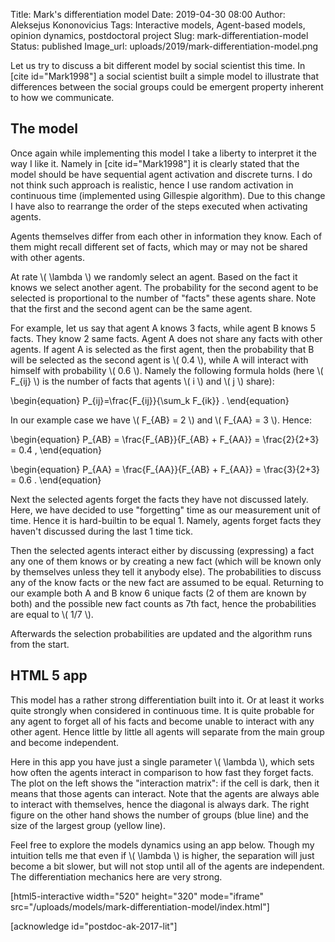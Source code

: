 Title: Mark's differentiation model
Date: 2019-04-30 08:00
Author: Aleksejus Kononovicius
Tags: Interactive models, Agent-based models, opinion dynamics, postdoctoral project
Slug: mark-differentiation-model
Status: published
Image_url: uploads/2019/mark-differentiation-model.png

Let us try to discuss a bit different model by social scientist this time. In
[cite id="Mark1998"] a social scientist built a simple model to illustrate
that differences between the social groups could be emergent property inherent
to how we communicate.<!--more-->

## The model

Once again while implementing this model I take a liberty to interpret it the
way I like it. Namely in [cite id="Mark1998"] it is clearly stated that the
model should be have sequential agent activation and discrete turns. I do not
think such approach is realistic, hence I use random activation in continuous
time (implemented using Gillespie algorithm). Due to this change I have also to
rearrange the order of the steps executed when activating agents.

Agents themselves differ from each other in information they know. Each of them
might recall different set of facts, which may or may not be shared with other
agents.

At rate \\\( \lambda \\\) we randomly select an agent. Based on the fact it
knows we select another agent. The probability for the second agent to be
selected is proportional to the number of "facts" these agents share. Note that
the first and the second agent can be the same agent.

For example, let us say that agent A knows 3 facts, while agent B knows 5 facts.
They know 2 same facts. Agent A does not share any facts with other agents. If
agent A is selected as the first agent, then the probability that B will be
selected as the second agent is \\\( 0.4 \\\), while A will interact with
himself with probability \\\( 0.6 \\\). Namely the following formula holds (here
\\\( F\_{ij} \\\) is the number of facts that agents \\\( i \\\) and
\\\( j \\\) share):

\begin{equation}
P\_{ij}=\frac{F\_{ij}}{\sum\_k F\_{ik}} .
\end{equation}

In our example case we have \\\( F\_{AB} = 2 \\\) and \\\( F\_{AA} = 3 \\\).
Hence:

\begin{equation}
P\_{AB} = \frac{F\_{AB}}{F\_{AB} + F\_{AA}} = \frac{2}{2+3} = 0.4 ,
\end{equation}

\begin{equation}
P\_{AA} = \frac{F\_{AA}}{F\_{AB} + F\_{AA}} = \frac{3}{2+3} = 0.6 .
\end{equation}

Next the selected agents forget the facts they have not discussed lately. Here,
we have decided to use "forgetting" time as our measurement unit of time. Hence
it is hard-builtin to be equal 1. Namely, agents forget facts they haven't
discussed during the last 1 time tick.

Then the selected agents interact either by discussing (expressing) a fact any
one of them knows or by creating a new fact (which will be known only by
themselves unless they tell it anybody else). The probabilities to discuss any
of the know facts or the new fact are assumed to be equal. Returning to our
example both A and B know 6 unique facts (2 of them are known by both) and the
possible new fact counts as 7th fact, hence the probabilities are equal to
\\\( 1/7 \\\).

Afterwards the selection probabilities are updated and the algorithm runs from
the start.

## HTML 5 app

This model has a rather strong differentiation built into it. Or at least it
works quite strongly when considered in continuous time. It is quite probable
for any agent to forget all of his facts and become unable to interact with any
other agent. Hence little by little all agents will separate from the main
group and become independent.

Here in this app you have just a single parameter \\\( \lambda \\\), which sets
how often the agents interact in comparison to how fast they forget facts. The
plot on the left shows the "interaction matrix": if the cell is dark, then it
means that those agents can interact. Note that the agents are always able to
interact with themselves, hence the diagonal is always dark. The right figure
on the other hand shows the number of groups (blue line) and the size of the
largest group (yellow line).

Feel free to explore the models dynamics using an app below. Though my intuition
tells me that even if \\\( \lambda \\\) is higher, the separation will just
become a bit slower, but will not stop until all of the agents are independent.
The differentiation mechanics here are very strong.

[html5-interactive width="520" height="320" mode="iframe"
src="/uploads/models/mark-differentiation-model/index.html"]

[acknowledge id="postdoc-ak-2017-lit"]
